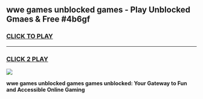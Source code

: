 
## wwe games unblocked games - Play Unblocked Gmaes & Free #4b6gf
<h3>
<a href="https://news.freeplayer.one?title=wwe_games_unblocked_games&ref=03M">CLICK TO PLAY</a></h3>
<hr>

<h3>
<a href="https://news.freeplayer.one?title=wwe_games_unblocked_games&ref=03M">CLICK 2 PLAY</a>
  
</h3>

<a href="https://news.freeplayer.one?title=wwe_games_unblocked_games&ref=03M"><img src="https://clearcache.store/games.png"></a>


**wwe games unblocked games games unblocked: Your Gateway to Fun and Accessible Online Gaming**
